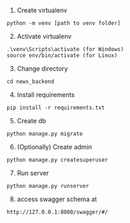 1. Create virtualenv
```
python -m venv [path to venv folder]
```
2. Activate virtualenv
``` 
.\venv\Scripts\activate (for Windows)
source env/bin/activate (for Linux)
```
3. Change directory
``` 
cd news_backend
```
4. Install requirements
``` 
pip install -r requirements.txt
```
5. Create db
``` 
python manage.py migrate
```
6. (Optionally) Create admin
``` 
python manage.py createsuperuser
```
7. Run server
``` 
python manage.py runserver
```
8. access swagger schema at
``` 
http://127.0.0.1:8000/swagger/#/
```
